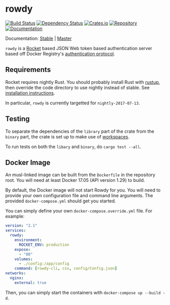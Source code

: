 # rowdy

[![Build Status](https://travis-ci.org/lawliet89/rowdy.svg)](https://travis-ci.org/lawliet89/rowdy)
[![Dependency Status](https://dependencyci.com/github/lawliet89/rowdy/badge)](https://dependencyci.com/github/lawliet89/rowdy)
[![Crates.io](https://img.shields.io/crates/v/rowdy.svg)](https://crates.io/crates/rowdy)
[![Repository](https://img.shields.io/github/tag/lawliet89/rowdy.svg)](https://github.com/lawliet89/rowdy)
[![Documentation](https://docs.rs/rowdy/badge.svg)](https://docs.rs/rowdy)

Documentation: [Stable](https://docs.rs/rowdy) | [Master](https://lawliet89.github.io/rowdy/)

`rowdy` is a [Rocket](https://rocket.rs/)  based JSON Web token based authentication server
based off Docker Registry's [authentication protocol](https://docs.docker.com/registry/spec/auth/).


## Requirements

Rocket requires nightly Rust. You should probably install Rust with [rustup](https://www.rustup.rs/), then override the code directory to use nightly instead of stable. See
[installation instructions](https://rocket.rs/guide/getting-started/#installing-rust).

In particular, `rowdy` is currently targetted for `nightly-2017-07-13`.

## Testing

To separate the dependencies of the `library` part of the crate from the `binary` part, the crate is set up
to make use of [workspaces](http://doc.crates.io/manifest.html#the-workspace--field-optional).

To run tests on both the `libary` and `binary`, do `cargo test --all`.

## Docker Image

An musl-linked image can be built from the `Dockerfile` in the repository root. You will need at least Docker 17.05
(API version 1.29) to build.

By default, the Docker image will not start Rowdy for you. You will need to provide your own configuration file
and command line arguments. The provided `docker-compose.yml` should get you started.

You can simply define your own `docker-compose.override.yml` file. For example:

```yaml
version: "2.1"
services:
  rowdy:
    environment:
      ROCKET_ENV: production
    expose:
      - "80"
    volumes:
      - ./config:/app/config
    command: [rowdy-cli, csv, config/Config.json]
networks:
  nginx:
    external: true
```

Then, you can simply start the containers with `docker-compose up --build -d`.
